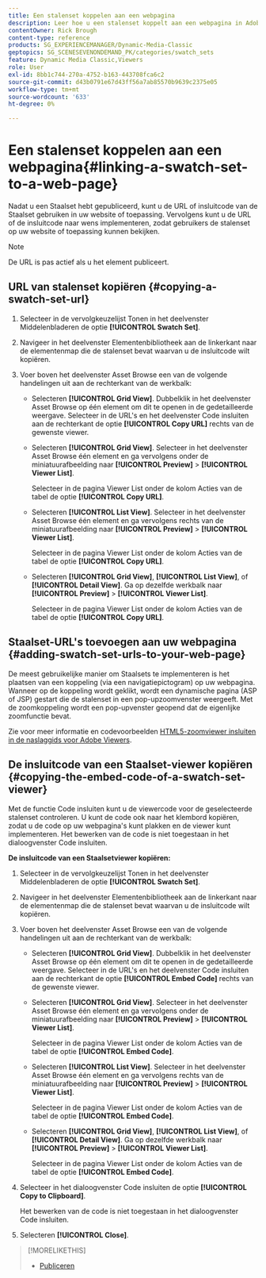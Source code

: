 ```yaml
---
title: Een stalenset koppelen aan een webpagina
description: Leer hoe u een stalenset koppelt aan een webpagina in Adobe Dynamic Media Classic.
contentOwner: Rick Brough
content-type: reference
products: SG_EXPERIENCEMANAGER/Dynamic-Media-Classic
geptopics: SG_SCENESEVENONDEMAND_PK/categories/swatch_sets
feature: Dynamic Media Classic,Viewers
role: User
exl-id: 8bb1c744-270a-4752-b163-443708fca6c2
source-git-commit: d43b0791e67d43ff56a7ab85570b9639c2375e05
workflow-type: tm+mt
source-wordcount: '633'
ht-degree: 0%

---
```


# Een stalenset koppelen aan een webpagina{#linking-a-swatch-set-to-a-web-page}

Nadat u een Staalset hebt gepubliceerd, kunt u de URL of insluitcode van de Staalset gebruiken in uw website of toepassing. Vervolgens kunt u de URL of de insluitcode naar wens implementeren, zodat gebruikers de stalenset op uw website of toepassing kunnen bekijken.

>[!NOTE]
>
>De URL is pas actief als u het element publiceert.

## URL van stalenset kopiëren {#copying-a-swatch-set-url}

1. Selecteer in de vervolgkeuzelijst Tonen in het deelvenster Middelenbladeren de optie **[!UICONTROL Swatch Set]**.
1. Navigeer in het deelvenster Elementenbibliotheek aan de linkerkant naar de elementenmap die de stalenset bevat waarvan u de insluitcode wilt kopiëren.
1. Voer boven het deelvenster Asset Browse een van de volgende handelingen uit aan de rechterkant van de werkbalk:

   * Selecteren **[!UICONTROL Grid View]**. Dubbelklik in het deelvenster Asset Browse op één element om dit te openen in de gedetailleerde weergave. Selecteer in de URL&#39;s en het deelvenster Code insluiten aan de rechterkant de optie **[!UICONTROL Copy URL]** rechts van de gewenste viewer.
   * Selecteren **[!UICONTROL Grid View]**. Selecteer in het deelvenster Asset Browse één element en ga vervolgens onder de miniatuurafbeelding naar **[!UICONTROL Preview]** > **[!UICONTROL Viewer List]**.

      Selecteer in de pagina Viewer List onder de kolom Acties van de tabel de optie **[!UICONTROL Copy URL]**.

   * Selecteren **[!UICONTROL List View]**. Selecteer in het deelvenster Asset Browse één element en ga vervolgens rechts van de miniatuurafbeelding naar **[!UICONTROL Preview]** > **[!UICONTROL Viewer List]**.

      Selecteer in de pagina Viewer List onder de kolom Acties van de tabel de optie **[!UICONTROL Copy URL]**.

   * Selecteren **[!UICONTROL Grid View]**, **[!UICONTROL List View]**, of **[!UICONTROL Detail View]**. Ga op dezelfde werkbalk naar **[!UICONTROL Preview]** > **[!UICONTROL Viewer List]**.

      Selecteer in de pagina Viewer List onder de kolom Acties van de tabel de optie **[!UICONTROL Copy URL]**.

## Staalset-URL&#39;s toevoegen aan uw webpagina {#adding-swatch-set-urls-to-your-web-page}

De meest gebruikelijke manier om Staalsets te implementeren is het plaatsen van een koppeling (via een navigatiepictogram) op uw webpagina. Wanneer op de koppeling wordt geklikt, wordt een dynamische pagina (ASP of JSP) gestart die de stalenset in een pop-upzoomvenster weergeeft. Met de zoomkoppeling wordt een pop-upvenster geopend dat de eigenlijke zoomfunctie bevat.

Zie voor meer informatie en codevoorbeelden [HTML5-zoomviewer insluiten in de naslaggids voor Adobe Viewers](https://experienceleague.adobe.com/docs/dynamic-media-developer-resources/library/viewers-aem-assets-dmc/zoom/c-html5-20-zoom-viewer-about.html#section-e1c3106f5b3e445d9b95be337c2f94e2).

## De insluitcode van een Staalset-viewer kopiëren {#copying-the-embed-code-of-a-swatch-set-viewer}

Met de functie Code insluiten kunt u de viewercode voor de geselecteerde stalenset controleren. U kunt de code ook naar het klembord kopiëren, zodat u de code op uw webpagina&#39;s kunt plakken en de viewer kunt implementeren. Het bewerken van de code is niet toegestaan in het dialoogvenster Code insluiten.

**De insluitcode van een Staalsetviewer kopiëren:**

1. Selecteer in de vervolgkeuzelijst Tonen in het deelvenster Middelenbladeren de optie **[!UICONTROL Swatch Set]**.
1. Navigeer in het deelvenster Elementenbibliotheek aan de linkerkant naar de elementenmap die de stalenset bevat waarvan u de insluitcode wilt kopiëren.
1. Voer boven het deelvenster Asset Browse een van de volgende handelingen uit aan de rechterkant van de werkbalk:

   * Selecteren **[!UICONTROL Grid View]**. Dubbelklik in het deelvenster Asset Browse op één element om dit te openen in de gedetailleerde weergave. Selecteer in de URL&#39;s en het deelvenster Code insluiten aan de rechterkant de optie **[!UICONTROL Embed Code]** rechts van de gewenste viewer.
   * Selecteren **[!UICONTROL Grid View]**. Selecteer in het deelvenster Asset Browse één element en ga vervolgens onder de miniatuurafbeelding naar **[!UICONTROL Preview]** > **[!UICONTROL Viewer List]**.

      Selecteer in de pagina Viewer List onder de kolom Acties van de tabel de optie **[!UICONTROL Embed Code]**.

   * Selecteren **[!UICONTROL List View]**. Selecteer in het deelvenster Asset Browse één element en ga vervolgens rechts van de miniatuurafbeelding naar **[!UICONTROL Preview]** > **[!UICONTROL Viewer List]**.

      Selecteer in de pagina Viewer List onder de kolom Acties van de tabel de optie **[!UICONTROL Embed Code]**.

   * Selecteren **[!UICONTROL Grid View]**, **[!UICONTROL List View]**, of **[!UICONTROL Detail View]**. Ga op dezelfde werkbalk naar **[!UICONTROL Preview]** > **[!UICONTROL Viewer List]**.

      Selecteer in de pagina Viewer List onder de kolom Acties van de tabel de optie **[!UICONTROL Embed Code]**.

1. Selecteer in het dialoogvenster Code insluiten de optie **[!UICONTROL Copy to Clipboard]**.

   Het bewerken van de code is niet toegestaan in het dialoogvenster Code insluiten.

1. Selecteren **[!UICONTROL Close]**.

>[!MORELIKETHIS]
>
>* [Publiceren](publishing-files.md#publishing_files)

